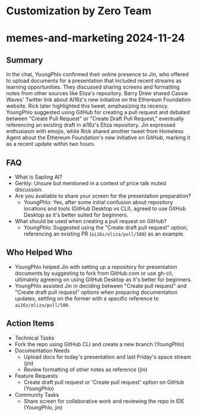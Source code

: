 # Customization by Zero Team

# memes-and-marketing 2024-11-24

## Summary
 In the chat, YoungPhlo confirmed their online presence to Jin, who offered to upload documents for a presentation that included recent streams as learning opportunities. They discussed sharing screens and formatting notes from other sources like Eliza's repository. Barry Drew shared Cassie Waves' Twitter link about AI16z's new initiative on the Ethereum Foundation website. Rick later highlighted this tweet, emphasizing its recency. YoungPhlo suggested using GitHub for creating a pull request and debated between "Create Pull Request" or "Create Draft Pull Request," eventually referencing an existing draft in ai16z's Eliza repository. Jin expressed enthusiasm with emojis, while Rick shared another tweet from Homeless Agent about the Ethereum Foundation's new initiative on GitHub, marking it as a recent update within two hours.

## FAQ
 - What is Sapling AI?
  - Gerkly: Unsure but mentioned in a context of price talk muted discussion.
- Are you available to share your screen for the presentation preparation?
  - YoungPhlo: Yes, after some initial confusion about repository locations and tools (GitHub Desktop vs CLI), agreed to use GitHub Desktop as it's better suited for beginners.
- What should be used when creating a pull request on GitHub?
  - YoungPhlo: Suggested using the "Create draft pull request" option, referencing an existing PR (`ai16z/eliza/pull/580`) as an example.

## Who Helped Who
 - YoungPhlo helped Jin with setting up a repository for presentation documents by suggesting to fork from GitHub.com or use gh-cli, ultimately agreeing on using GitHub Desktop as it's better for beginners.
- YoungPhlo assisted Jin in deciding between "Create pull request" and "Create draft pull request" options when preparing documentation updates, settling on the former with a specific reference to `ai16z/eliza/pull/580`.

## Action Items
 - Technical Tasks
  - Fork the repo using GitHub CLI and create a new branch (YoungPhlo)
- Documentation Needs
  - Upload docs for today's presentation and last Friday's space stream (jin)
  - Review formatting of other notes as reference (jin)
- Feature Requests
  - Create draft pull request or 'Create pull request' option on GitHub (YoungPhlo)
- Community Tasks
  - Share screen for collaborative work and reviewing the repo in IDE (YoungPhlo, jin)

